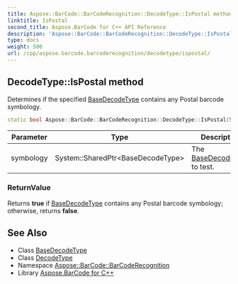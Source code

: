 ```yaml
---
title: Aspose::BarCode::BarCodeRecognition::DecodeType::IsPostal method
linktitle: IsPostal
second_title: Aspose.BarCode for C++ API Reference
description: 'Aspose::BarCode::BarCodeRecognition::DecodeType::IsPostal method. Determines if the specified BaseDecodeType contains any Postal barcode symbology in C++.'
type: docs
weight: 500
url: /cpp/aspose.barcode.barcoderecognition/decodetype/ispostal/
---
```

## DecodeType::IsPostal method


Determines if the specified [BaseDecodeType](../../basedecodetype/) contains any Postal barcode symbology.

```cpp
static bool Aspose::BarCode::BarCodeRecognition::DecodeType::IsPostal(System::SharedPtr<BaseDecodeType> symbology)
```


| Parameter | Type | Description |
| --- | --- | --- |
| symbology | System::SharedPtr\<BaseDecodeType\> | The [BaseDecodeType](../../basedecodetype/) to test. |

### ReturnValue

Returns **true** if [BaseDecodeType](../../basedecodetype/) contains any Postal barcode symbology; otherwise, returns **false**.

## See Also

* Class [BaseDecodeType](../../basedecodetype/)
* Class [DecodeType](../)
* Namespace [Aspose::BarCode::BarCodeRecognition](../../)
* Library [Aspose.BarCode for C++](../../../)
